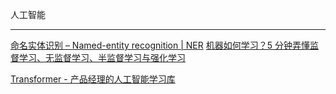 人工智能

----------------------------------------------------------------

[命名实体识别 – Named-entity recognition | NER](https://easyai.tech/ai-definition/ner/)
[机器如何学习？5 分钟弄懂监督学习、无监督学习、半监督学习与强化学习](https://juejin.im/entry/594890c4fe88c2006a9185f5)

[Transformer - 产品经理的人工智能学习库](https://easyai.tech/ai-definition/transformer/)